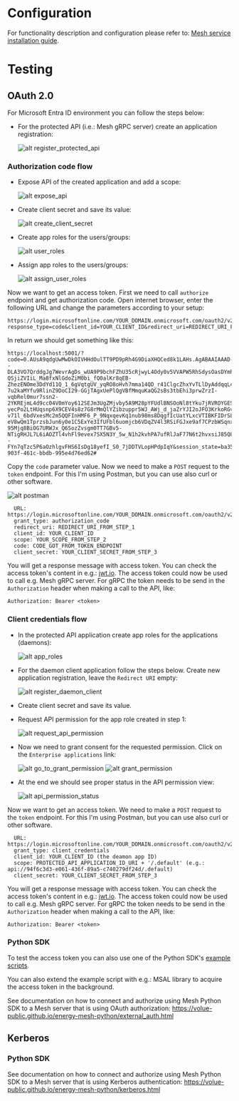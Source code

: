 # Configuration

For functionality description and configuration please refer to:
[Mesh service installation guide](../installation/MeshServiceInstallationGuide.md#mesh-grpc-server).

# Testing

## OAuth 2.0

For Microsoft Entra ID environment you can follow the steps below:

- For the protected API (i.e.: Mesh gRPC server) create an application
  registration:

  ![alt register_protected_api](./assets/register_api.png "Register protected API")


### Authorization code flow

- Expose API of the created application and add a scope:

  ![alt expose_api](./assets/expose.png "Expose API")

- Create client secret and save its value:

  ![alt create_client_secret](./assets/secret.png "Create client secret")

- Create app roles for the users/groups:

  ![alt user_roles](./assets/user_roles.png "Create user roles")

- Assign app roles to the users/groups:

  ![alt assign_user_roles](./assets/users.png "Assign user roles")

Now we want to get an access token. First we need to call `authorize` endpoint
and get authorization code. Open internet browser, enter the following URL and
change the parameters according to your setup:

```
https://login.microsoftonline.com/YOUR_DOMAIN.onmicrosoft.com/oauth2/v2.0/authorize?response_type=code&client_id=YOUR_CLIENT_ID&redirect_uri=REDIRECT_URI_FROM_STEP_1&scope=openid%20profile
```

In return we should get something like this:
```
https://localhost:5001/?code=0.AUsA9qdgUwMwDkOIVHHdOulTT9PD9pRh4G9DiaXHQCed8k1LAHs.AgABAAIAAAD--DLA3VO7QrddgJg7WevrAgDs_wUA9P9bchFZhU35cRjwyL4Ody0v5VVAPW5RhSdysOasDYmhU-QSjiZVIiL_Ma8fxNlGdoZiM0bi_fQ0alKr8qEB-ZhezENOme3DdYd11Q_1_6gVqtgUV_yqRO8oHvh7mma14QD_r41ClgcZhxYvTLlDyAddqqL4Qk92-7u2kaMYfu9RlinZ9DoCI29-GGjTAgxUePlQgVBfMmquKaQG2sBs3tbEhi3prwZrzI-vqbRel0mur7ssn2-2YKREjmL4d9cc04V0mYoy612SEJm3UgZMjvby5A9M28pYFUdlBNSOoNl8tYku7jRVROYGESJL5OxPRYEA-yecPo2LtHUqsnp6X9CEV4s8z7G8rMmQlYZibzuppr5WJ_AWj_d_jaZrYJI2oJFO3KrkoRGvK-v71l_6bdVxesMc2m5QQFInHMF6_P_9NqxqevKq1nub98ms8DqgfIcUatYLxcVTIBKFIDrSLcYYDLMkTvuIpTmTBX0dSbdTcYL8tNCcEh197bUPZHIu8jHaL-eV8wQm1TprzsbJun6y0e1C5ExYe3IfUFbl6uomjcb6VDqZV4l3RSiFGJxe9af7CPzbWSqnx7Z0D4c3H1BIxul8j_oL1OgSL1wIJlLnx88XQgHz9p0v0k9dCGSUK-95Mjq8BiOG7URWJx_Q6SozZvsgm0TT7GBv5-NTigRHJL7L6iAOZTl4vhFl9evex7SX5N3Y_5w_N1h2kvhPA7ufRlJaF77N6t2hvxsiJ85Q8Yby76zN2f3fxhvUBze1YQT25wGTE8znP79dVTll2EVNk--FYn7qTzc5P6aOzhlgvFHS6IsDg18yefI_S0_7jDDTVLopHPdpIqY&session_state=ba3502a4-903f-461c-bbdb-995e4d76ed62#
```

Copy the `code` parameter value. Now we need to make a `POST` request to the `token` endpoint.
For this I'm using Postman, but you can use also curl or other software.

  ![alt postman](./assets/postman.png "Get access token using Postman")

```
  URL: https://login.microsoftonline.com/YOUR_DOMAIN.onmicrosoft.com/oauth2/v2.0/token
  grant_type: authorization_code
  redirect_uri: REDIRECT_URI_FROM_STEP_1
  client_id: YOUR_CLIENT_ID
  scope: YOUR_SCOPE_FROM_STEP_2
  code: CODE_GOT_FROM_TOKEN_ENDPOINT
  client_secret: YOUR_CLIENT_SECRET_FROM_STEP_3
```

You will get a response message with access token. You can check the access
token's content in e.g.: [jwt.io](https://jwt.io). The access token could now be
used to call e.g. Mesh gRPC server. For gRPC the token needs to be send in the
 `Authorization` header when making a call to the API, like:
```
Authorization: Bearer <token>
```


### Client credentials flow

- In the protected API application create app roles for the applications (daemons):

  ![alt app_roles](./assets/app_roles.png "Create application roles")
  
- For the daemon client application follow the steps below. Create new application
  registration, leave the `Redirect URI` empty:

  ![alt register_daemon_client](./assets/register_daemon.png "Register daemon client application")

- Create client secret and save its value.
- Request API permission for the app role created in step 1:

  ![alt request_api_permission](./assets/request_api_permission.png "Request API permission")

- Now we need to grant consent for the requested permission. Click on the
  `Enterprise applications` link:

  ![alt go_to_grant_permission](./assets/go_to_grant_permission.png "Go to grant permission")
  ![alt grant_permission](./assets/grant_permission.png "Grant permission")

- At the end we should see proper status in the API permission view:

  ![alt api_permission_status](./assets/api_permission_status.png "API permission status")

Now we want to get an access token. We need to make a `POST` request to the `token` endpoint.
For this I'm using Postman, but you can use also curl or other software.
  
```
  URL: https://login.microsoftonline.com/YOUR_DOMAIN.onmicrosoft.com/oauth2/v2.0/token
  grant_type: client_credentials
  client_id: YOUR_CLIENT_ID (the deamon app ID)
  scope: PROTECTED_API_APPLICATION_ID_URI + '/.default' (e.g.: api://94f6c3d3-e061-436f-89a5-c740279df24d/.default)
  client_secret: YOUR_CLIENT_SECRET_FROM_STEP_3
```

You will get a response message with access token. You can check the access
token's content in e.g.: [jwt.io](https://jwt.io). The access token could now be
used to call e.g. Mesh gRPC server. For gRPC the token needs to be send in the
 `Authorization` header when making a call to the API, like:
```
Authorization: Bearer <token>
```

### Python SDK

To test the access token you can also use one of the Python SDK's
[example scripts](https://github.com/Volue-Public/energy-mesh-python/blob/master/src/volue/mesh/examples/connect_using_external_access_token.py).

You can also extend the example script with e.g.: MSAL library to acquire the
access token in the background.

See documentation on how to connect and authorize using Mesh Python SDK to
a Mesh server that is using OAuth authorization:
https://volue-public.github.io/energy-mesh-python/external_auth.html


## Kerberos

### Python SDK

See documentation on how to connect and authorize using Mesh Python SDK to
a Mesh server that is using Kerberos authentication:
https://volue-public.github.io/energy-mesh-python/kerberos.html
